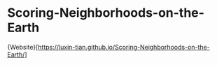 # Scoring-Neighborhoods-on-the-Earth
{Website}[https://luxin-tian.github.io/Scoring-Neighborhoods-on-the-Earth/]
